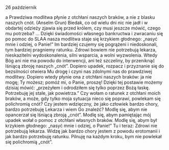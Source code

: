 26 październik

a
Prawdziwa modlitwa płynie z otchłani naszych braków, a nie z blasku naszych cnót. (Anselm Grun)
 Biedak, co od wielu dni nic nie jadł i w obdartej odzieży zjawia się przed królem, czy musi jeszcze mówić, czego mu potrzeba? ... Dzięki świadomości własnego bankructwa i zwracaniu się po pomoc do SLAA nasza modlitwa staje się krzykiem głodnego: „nasyć mnie i odziej, o Panie!” Im bardziej czujemy się pogrążeni i niedoskonali, tym bardziej pragniemy ratunku. Zdrowi bowiem nie potrzebują lekarza, nieskazitelni wydoskonalenia, silni wsparcia, a wolni wyzwolenia. Wtedy Bóg ani nie ma powodu do interwencji, ani też szczeliny, by przeniknąć lśniącą zbroję naszych „cnót”. Dopiero upadek, rozpacz i przyznanie się do bezsilności otwiera Mu drogę i czyni nas zdolnymi nas do prawdziwej modlitwy. Dopiero wtedy płynie ona z otchłani naszych braków: ja nie mogę; Ty możesz; pomóż mi, o Panie, proszę! Dzięki tej postawie możemy dzisiaj mówić: „przeżyłem i odrodziłem się tylko poprzez Bożą łaskę. Potrzebuję jej stale, jak powietrza.”
 Czy wołam o ratunek z otchłani moich braków, a może, gdy tylko moja sytuacja nieco się poprawi, powlekam się polichromią cnót? Czy jestem wdzięczny, że jako człowiek bardzo chory, bardzo potrzebuję Lekarza i wiem Go znaleźć?
 Modlę się, abym nie opancerzał się lśniącą zbroją „cnót”. Modlę się, abym pamiętając mój upadek wołał o pomoc z otchłani własnych braków. Modlę się, abym był krzykiem głodnego: „nasyć mnie i odziej, o Panie!”
 Tu i teraz: Zdrowi nie potrzebują lekarza. Widzę jak bardzo chory jestem z powodu erotomanii i jak bardzo potrzebuję ratunku. Pilnuję na każdym kroku, bym nie powlekał się polichromią „cnót”.
